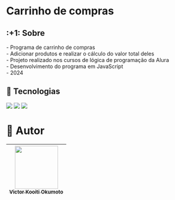 <h1>Carrinho de compras</h1>

<h2> :+1: Sobre</h2>
<p> - Programa de carrinho de compras <br>
  - Adicionar produtos e realizar o cálculo do valor total deles <br>
- Projeto realizado nos cursos de lógica de programação da Alura <br>
- Desenvolvimento do programa em JavaScript <br>
- 2024

  
</p>

## :nail_care: Tecnologias
<div>
	<img src="https://img.shields.io/badge/html5-%23E34F26.svg?style=for-the-badge&logo=html5&logoColor=white">
	<img src="https://img.shields.io/badge/css3-%231572B6.svg?style=for-the-badge&logo=css3&logoColor=white">
	<img src="https://img.shields.io/badge/javascript-%23323330.svg?style=for-the-badge&logo=javascript&logoColor=%23F7DF1E">
</div>

# :information_desk_person: Autor

| [<img loading="lazy" src="https://github.com/Vkokumoto/sorteador-numeros/assets/144072881/c45bef4f-1b59-47e5-9fde-3068811e6240" width=115><br><sub>Victor Kooiti Okumoto</sub>](https://github.com/Vkokumoto)
| :---: |
